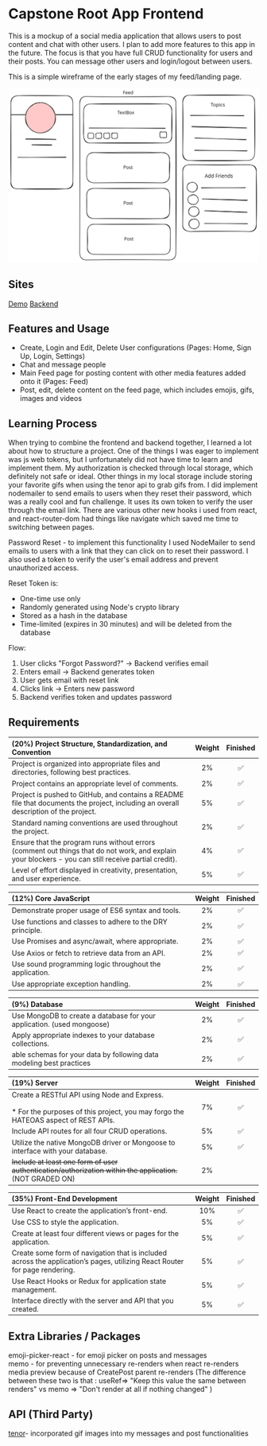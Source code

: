 # Capstone Root App Frontend
This is a mockup of a social media application that allows users to post content and chat with other users. I plan to add more features to this app in the future. The focus is that you have full CRUD functionality for users and their posts. You can message other users and login/logout between users. 

This is a simple wireframe of the early stages of my feed/landing page. 

![](https://raw.githubusercontent.com/jordles/Capstone-Root-App-Frontend/refs/heads/main/images/root-wireframe.svg)

## Sites

[Demo](https://rootapp.netlify.app/)
[Backend](https://github.com/jordles/Capstone-Root-App-Backend)

## Features and Usage

* Create, Login and Edit, Delete User configurations (Pages: Home, Sign Up, Login, Settings)
* Chat and message people
* Main Feed page for posting content with other media features added onto it  (Pages: Feed)
* Post, edit, delete content on the feed page, which includes emojis, gifs, images and videos


## Learning Process

When trying to combine the frontend and backend together, I learned a lot about how to structure a project. One of the things I was eager to implement was js web tokens, but I unfortunately did not have time to learn and implement them. My authorization is checked through local storage, which definitely not safe or ideal. Other things in my local storage include storing your favorite gifs when using the tenor api to grab gifs from. I did implement nodemailer to send emails to users when they reset their password, which was a really cool and fun challenge. It uses its own token to verify the user through the email link. There are various other new hooks i used from react, and react-router-dom had things like navigate which saved me time to switching between pages. 

Password Reset - to implement this functionality I used NodeMailer to send emails to users with a link that they can click on to reset their password. I also used a token to verify the user's email address and prevent unauthorized access.

Reset Token is:

* One-time use only
* Randomly generated using Node's crypto library
* Stored as a hash in the database
* Time-limited (expires in 30 minutes) and will be deleted from the database

Flow:

1. User clicks "Forgot Password?" -> Backend verifies email
2. Enters email → Backend generates token
3. User gets email with reset link
4. Clicks link → Enters new password
5. Backend verifies token and updates password

## Requirements

| (20%) Project Structure, Standardization, and Convention | Weight | Finished |
| :-- | :--: | :--: |
| Project is organized into appropriate files and directories, following best practices. | 2% | ✅ |
| Project contains an appropriate level of comments. | 2% | ✅ |
| Project is pushed to GitHub, and contains a README file that documents the project, including an overall description of the project. | 5% | ✅ |
| Standard naming conventions are used throughout the project. | 2% | ✅ |
| Ensure that the program runs without errors (comment out things that do not work, and explain your blockers - you can still receive partial credit). | 4% | ✅ |
| Level of effort displayed in creativity, presentation, and user experience. | 5% | ✅ |

| (12%) Core JavaScript | Weight | Finished |
| :-- | :--: | :--: |
| Demonstrate proper usage of ES6 syntax and tools. | 2% | ✅ |
| Use functions and classes to adhere to the DRY principle. | 2% | ✅ |
| Use Promises and async/await, where appropriate. | 2% | ✅ |
| Use Axios or fetch to retrieve data from an API. | 2% | ✅ |
| Use sound programming logic throughout the application. | 2% | ✅ |
| Use appropriate exception handling. | 2% | ✅ |

| (9%) Database | Weight | Finished |
| :-- | :--: | :--: |
| Use MongoDB to create a database for your application. (used mongoose) | 2% | ✅ |
| Apply appropriate indexes to your database collections. | 2% | ✅ |
| able schemas for your data by following data modeling best practices | 2% | ✅ |

| (19%) Server | Weight | Finished |
| :-- | :--: | :--: |
| Create a RESTful API using Node and Express. <br><br> * For the purposes of this project, you may forgo the HATEOAS aspect of REST APIs. | 7% | ✅ |
| Include API routes for all four CRUD operations. | 5% | ✅ |
| Utilize the native MongoDB driver or Mongoose to interface with your database. | 5% | ✅ |
| ~~Include at least one form of user authentication/authorization within the application.~~ (NOT GRADED ON) | 2% |  |

| (35%) Front-End Development | Weight | Finished |
| :-- | :--: | :--: |
| Use React to create the application’s front-end. | 10% | ✅ |
| Use CSS to style the application. | 5% | ✅ |
| Create at least four different views or pages for the application. | 5% | ✅ |
| Create some form of navigation that is included across the application’s pages, utilizing React Router for page rendering. | 5% | ✅ |
| Use React Hooks or Redux for application state management. | 5% | ✅ |
| Interface directly with the server and API that you created. | 5% | ✅ |


## Extra Libraries / Packages

emoji-picker-react - for emoji picker on posts and messages    
memo - for preventing unnecessary re-renders when react re-renders media preview because of CreatePost parent re-renders  (The difference between these two is that : useRef=> "Keep this value the same between renders" vs memo => "Don't render at all if nothing changed"  )
  
## API (Third Party)
[tenor](https://tenor.com/gifapi)- incorporated gif images into my messages and post functionalities

